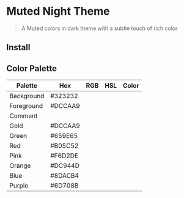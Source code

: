 # Muted Night Theme

> A Muted colors in dark theme with a subtle touch of rich color

## Install

## Color Palette

| Palette    | Hex     | RGB | HSL | Color |
| ---------- | ------- | --- | --- | ----- |
| Background | #323232 |     |     |       |
| Foreground | #DCCAA9 |     |     |       |
| Comment    |         |     |     |       |
| Gold       | #DCCAA9 |     |     |       |
| Green      | #659E65 |     |     |       |
| Red        | #B05C52 |     |     |       |
| Pink       | #F6D2DE |     |     |       |
| Orange     | #DC944D |     |     |       |
| Blue       | #8DACB4 |     |     |       |
| Purple     | #6D708B |     |     |       |

